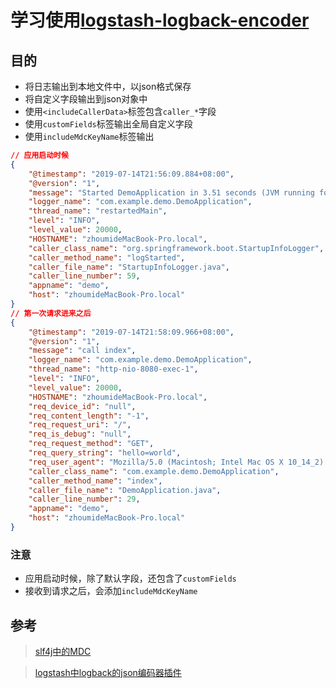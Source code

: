 # 学习使用[logstash-logback-encoder](https://github.com/logstash/logstash-logback-encoder)

## 目的

+ 将日志输出到本地文件中，以json格式保存
+ 将自定义字段输出到json对象中
+ 使用`<includeCallerData>`标签包含`caller_*`字段
+ 使用`customFields`标签输出全局自定义字段
+ 使用`includeMdcKeyName`标签输出
    
```json
// 应用启动时候
{
    "@timestamp": "2019-07-14T21:56:09.884+08:00",
    "@version": "1",
    "message": "Started DemoApplication in 3.51 seconds (JVM running for 5.406)",
    "logger_name": "com.example.demo.DemoApplication",
    "thread_name": "restartedMain",
    "level": "INFO",
    "level_value": 20000,
    "HOSTNAME": "zhoumideMacBook-Pro.local",
    "caller_class_name": "org.springframework.boot.StartupInfoLogger",
    "caller_method_name": "logStarted",
    "caller_file_name": "StartupInfoLogger.java",
    "caller_line_number": 59,
    "appname": "demo",
    "host": "zhoumideMacBook-Pro.local"
}
// 第一次请求进来之后
{
    "@timestamp": "2019-07-14T21:58:09.966+08:00",
    "@version": "1",
    "message": "call index",
    "logger_name": "com.example.demo.DemoApplication",
    "thread_name": "http-nio-8080-exec-1",
    "level": "INFO",
    "level_value": 20000,
    "HOSTNAME": "zhoumideMacBook-Pro.local",
    "req_device_id": "null",
    "req_content_length": "-1",
    "req_request_uri": "/",
    "req_is_debug": "null",
    "req_request_method": "GET",
    "req_query_string": "hello=world",
    "req_user_agent": "Mozilla/5.0 (Macintosh; Intel Mac OS X 10_14_2) AppleWebKit/537.36 (KHTML, like Gecko) Chrome/75.0.3770.100 Safari/537.36",
    "caller_class_name": "com.example.demo.DemoApplication",
    "caller_method_name": "index",
    "caller_file_name": "DemoApplication.java",
    "caller_line_number": 29,
    "appname": "demo",
    "host": "zhoumideMacBook-Pro.local"
}
```

### 注意
+ 应用启动时候，除了默认字段，还包含了`customFields`
+ 接收到请求之后，会添加`includeMdcKeyName`
    
    
## 参考
    
> [slf4j中的MDC](https://www.cnblogs.com/sealedbook/p/6227452.html)

> [logstash中logback的json编码器插件](https://www.jianshu.com/p/a26da0c55255)